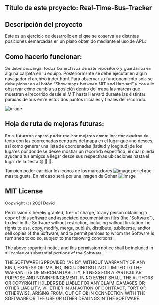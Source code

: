 ## Titulo de este proyecto: Real-Time-Bus-Tracker

## Descripción del proyecto
Este es un ejercicio de desarrollo en el que se observa las distintas posiciones demarcadas en un plano obtenido mediante el uso de API.s

## Como hacerlo funcionar:

Se debe descargar todos los archivos de este repositorio y guardarlos en alguna carpeta en tu equipo. Posteriormente se debe ejecutar en algún navegador el archivo index.html. Para observar su funcionamiento solo se debe pichar en el botón “Show stops between MIT and Harvard” y con ello observar cómo cambia su posición dentro del mapa las marcas que muestran el recorrido desde el MIT hasta Harvard durante las distintas paradas de bus entre estos dos puntos iniciales y finales del recorrido.

![image](https://user-images.githubusercontent.com/87394787/133845841-18b839cb-6a50-4a78-8c18-cee33e52df68.png)



## Hoja de ruta de mejoras futuras:

En el futuro se espera poder realizar mejoras como: insertar cuadros de texto con las coordenadas centrales del mapa en el lugar que uno desees, así como generar una lista de coordenadas (latitud y longitud) de los lugares por donde se desee mostrar un recorrido especifico, el cual pueda ayudar a tus amigos a llegar desde sus respectivas ubicaciones hasta el lugar de la fiesta 😄 🥳 🍻.

Tambien poder cambiar los iconos de los marcadores ![image](https://user-images.githubusercontent.com/87394787/133846105-48a5dd4a-2ef2-467b-bb7a-a273cdf651e9.png)
 por el que mas te guste. En mi caso será por una imagen de Gohan ![image](https://user-images.githubusercontent.com/87394787/133846323-f7044315-71aa-45c4-b7f8-1a07d35a9ae5.png)


## MIT License

Copyright (c) 2021 David

Permission is hereby granted, free of charge, to any person obtaining a copy
of this software and associated documentation files (the "Software"), to deal
in the Software without restriction, including without limitation the rights
to use, copy, modify, merge, publish, distribute, sublicense, and/or sell
copies of the Software, and to permit persons to whom the Software is
furnished to do so, subject to the following conditions:

The above copyright notice and this permission notice shall be included in all
copies or substantial portions of the Software.

THE SOFTWARE IS PROVIDED "AS IS", WITHOUT WARRANTY OF ANY KIND, EXPRESS OR
IMPLIED, INCLUDING BUT NOT LIMITED TO THE WARRANTIES OF MERCHANTABILITY,
FITNESS FOR A PARTICULAR PURPOSE AND NONINFRINGEMENT. IN NO EVENT SHALL THE
AUTHORS OR COPYRIGHT HOLDERS BE LIABLE FOR ANY CLAIM, DAMAGES OR OTHER
LIABILITY, WHETHER IN AN ACTION OF CONTRACT, TORT OR OTHERWISE, ARISING FROM,
OUT OF OR IN CONNECTION WITH THE SOFTWARE OR THE USE OR OTHER DEALINGS IN THE
SOFTWARE.
